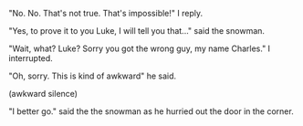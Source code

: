 "No. No. That's not true. That's impossible!" I reply.

"Yes, to prove it to you Luke, I will tell you that..." said the snowman.

"Wait, what? Luke? Sorry you got the wrong guy, my name Charles." I interrupted.

"Oh, sorry. This is kind of awkward" he said.

(awkward silence)

"I better go." said the the snowman as he hurried out the door in the corner.
